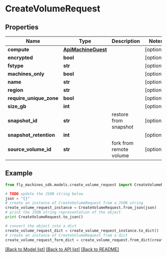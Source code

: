 # CreateVolumeRequest


## Properties
Name | Type | Description | Notes
------------ | ------------- | ------------- | -------------
**compute** | [**ApiMachineGuest**](ApiMachineGuest.md) |  | [optional] 
**encrypted** | **bool** |  | [optional] 
**fstype** | **str** |  | [optional] 
**machines_only** | **bool** |  | [optional] 
**name** | **str** |  | [optional] 
**region** | **str** |  | [optional] 
**require_unique_zone** | **bool** |  | [optional] 
**size_gb** | **int** |  | [optional] 
**snapshot_id** | **str** | restore from snapshot | [optional] 
**snapshot_retention** | **int** |  | [optional] 
**source_volume_id** | **str** | fork from remote volume | [optional] 

## Example

```python
from fly_machines_sdk.models.create_volume_request import CreateVolumeRequest

# TODO update the JSON string below
json = "{}"
# create an instance of CreateVolumeRequest from a JSON string
create_volume_request_instance = CreateVolumeRequest.from_json(json)
# print the JSON string representation of the object
print CreateVolumeRequest.to_json()

# convert the object into a dict
create_volume_request_dict = create_volume_request_instance.to_dict()
# create an instance of CreateVolumeRequest from a dict
create_volume_request_form_dict = create_volume_request.from_dict(create_volume_request_dict)
```
[[Back to Model list]](../README.md#documentation-for-models) [[Back to API list]](../README.md#documentation-for-api-endpoints) [[Back to README]](../README.md)


